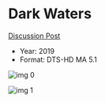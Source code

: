 # Dark Waters

[Discussion Post](https://www.avsforum.com/threads/bass-eq-for-filtered-movies.2995212/post-59430744)

* Year: 2019
* Format: DTS-HD MA 5.1

![img 0](https://i.imgur.com/r9o6DmS.jpg)

![img 1](https://i.imgur.com/MQNfl0j.png)

